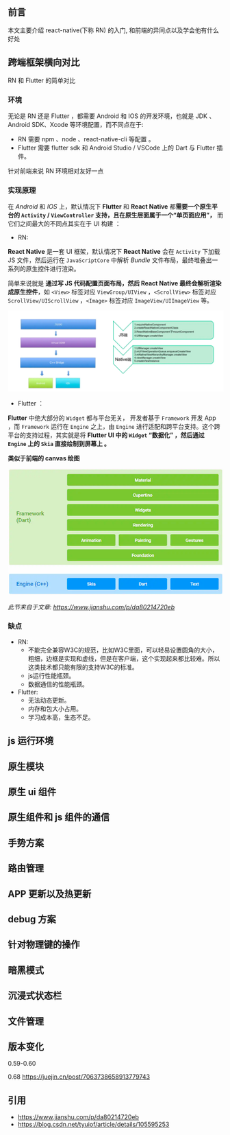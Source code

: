 ## 前言

本文主要介绍 react-native(下称 RN) 的入门, 和前端的异同点以及学会他有什么好处

## 跨端框架横向对比

RN 和 Flutter 的简单对比

### 环境
无论是 RN 还是 Flutter ，都需要 Android 和 IOS 的开发环境，也就是 JDK 、Android SDK、Xcode 等环境配置，而不同点在于:

- RN 需要 npm 、node 、react-native-cli 等配置 。
- Flutter 需要 flutter sdk 和 Android Studio / VSCode 上的 Dart 与 Flutter 插件。

针对前端来说 RN 环境相对友好一点

### 实现原理

在 *Android* 和 *IOS* 上，默认情况下 **Flutter** 和 **React Native** 都**需要一个原生平台的
`Activity` / `ViewController` 支持，且在原生层面属于一个“单页面应用”，** 而它们之间最大的不同点其实在于 UI 构建 ：

- RN: 

**React Native** 是一套 UI 框架，默认情况下 **React Native** 会在 `Activity` 下加载 JS 文件，然后运行在 `JavaScriptCore` 中解析 *Bundle* 文件布局，最终堆叠出一系列的原生控件进行渲染。

简单来说就是 **通过写 JS 代码配置页面布局，然后 React Native 最终会解析渲染成原生控件**，如 `<View>` 标签对应 `ViewGroup/UIView` ，`<ScrollView>` 标签对应 `ScrollView/UIScrollView` ，`<Image>` 标签对应 `ImageView/UIImageView` 等。

![img.png](./images/img.png)

- Flutter ：

**Flutter** 中绝大部分的 `Widget` 都与平台无关， 开发者基于 `Framework` 开发 App ，而 `Framework` 运行在 `Engine` 之上，由 `Engine` 进行适配和跨平台支持。这个跨平台的支持过程，其实就是将 **Flutter UI 中的 `Widget` “数据化” ，然后通过 `Engine` 上的 `Skia` 直接绘制到屏幕上 。**

**类似于前端的 canvas 绘图**

![img2.png](./images/img2.png)

_此节来自于文章: https://www.jianshu.com/p/da80214720eb_

### 缺点

- RN:
  * 不能完全兼容W3C的规范，比如W3C里面，可以轻易设置圆角的大小，粗细，边框是实现和虚线，但是在客户端，这个实现起来都比较难。所以这类技术都只能有限的支持W3C的标准。
  * js运行性能瓶颈。
  * 数据通信的性能瓶颈。
- Flutter:
  * 无法动态更新。
  * 内存和包大小占用。
  * 学习成本高，生态不足。

## js 运行环境

## 原生模块

## 原生 ui 组件

## 原生组件和 js 组件的通信

## 手势方案

## 路由管理

## APP 更新以及热更新

## debug 方案

## 针对物理键的操作

## 暗黑模式

## 沉浸式状态栏

## 文件管理

## 版本变化

0.59-0.60

0.68 https://juejin.cn/post/7063738658913779743

## 引用
- https://www.jianshu.com/p/da80214720eb
- https://blog.csdn.net/tyuiof/article/details/105595253